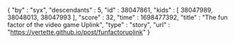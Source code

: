 {
  "by" : "syx",
  "descendants" : 5,
  "id" : 38047861,
  "kids" : [ 38047989, 38048013, 38047993 ],
  "score" : 32,
  "time" : 1698477392,
  "title" : "The fun factor of the video game Uplink",
  "type" : "story",
  "url" : "https://vertette.github.io/post/funfactoruplink"
}
